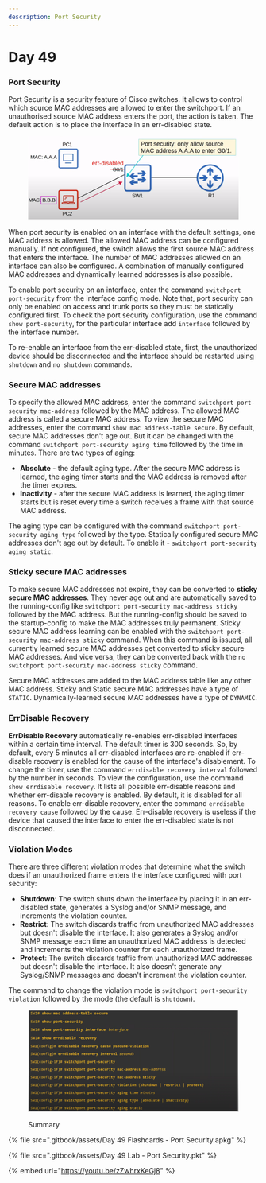 ```yaml
---
description: Port Security
---
```


# Day 49

### Port Security

Port Security is a security feature of Cisco switches. It allows to control which source MAC addresses are allowed to enter the switchport. If an unauthorised source MAC address enters the port, the action is taken. The default action is to place the interface in an err-disabled state.&#x20;

<figure><img src=".gitbook/assets/image (2) (1) (1) (1) (1) (1) (1) (1) (1).png" alt="port security demo" width="563"><figcaption></figcaption></figure>

When port security is enabled on an interface with the default settings, one MAC address is allowed. The allowed MAC address can be configured manually. If not configured, the switch allows the first source MAC address that enters the interface. The number of MAC addresses allowed on an interface can also be configured. A combination of manually configured MAC addresses and dynamically learned addresses is also possible.

To enable port security on an interface, enter the command `switchport port-security` from the interface config mode. Note that, port security can only be enabled on access and trunk ports so they must be statically configured first. To check the port security configuration, use the command `show port-security`, for the particular interface add `interface` followed by the interface number.&#x20;

To re-enable an interface from the err-disabled state, first, the unauthorized device should be disconnected and the interface should be restarted using `shutdown` and `no shutdown` commands.&#x20;

### Secure MAC addresses

To specify the allowed MAC address, enter the command `switchport port-security mac-address` followed by the MAC address. The allowed MAC address is called a secure MAC address.  To view the secure MAC addresses, enter the command `show mac address-table secure`. By default, secure MAC addresses don't age out. But it can be changed with the command `switchport port-security aging time` followed by the time in minutes. There are two types of aging:

* **Absolute** - the default aging type. After the secure MAC address is learned, the aging timer starts and the MAC address is removed after the timer expires.
* **Inactivity** - after the secure MAC address is learned, the aging timer starts but is reset every time a switch receives a frame with that source MAC address.&#x20;

The aging type can be configured with the command `switchport port-security aging type` followed by the type. Statically configured secure MAC addresses don't age out by default. To enable it - `switchport port-security aging static`.

### Sticky secure MAC addresses

To make secure MAC addresses not expire, they can be converted to **sticky secure MAC addresses**. They never age out and are automatically saved to the running-config like `switchport port-security mac-address sticky` followed by the MAC address. But the running-config should be saved to the startup-config to make the MAC addresses truly permanent. Sticky secure MAC address learning can be enabled with the `switchport port-security mac-address sticky` command. When this command is issued, all currently learned secure MAC addresses get converted to sticky secure MAC addresses. And vice versa, they can be converted back with the `no switchport port-security mac-address sticky` command.

Secure MAC addresses are added to the MAC address table like any other MAC address. Sticky and Static secure MAC addresses have a type of `STATIC`. Dynamically-learned secure MAC addresses have a type of `DYNAMIC`.

### ErrDisable Recovery

**ErrDisable Recovery** automatically re-enables err-disabled interfaces within a certain time interval. The default timer is 300 seconds. So, by default, every 5 minutes all err-disabled interfaces are re-enabled if err-disable recovery is enabled for the cause of the interface's disablement. To change the timer, use the command `errdisable recovery interval` followed by the number in seconds. To view the configuration, use the command `show errdisable recovery`. It lists all possible err-disable reasons and whether err-disable recovery is enabled. By default, it is disabled for all reasons. To enable err-disable recovery, enter the command `errdisable recovery cause` followed by the cause. Err-disable recovery is useless if the device that caused the interface to enter the err-disabled state is not disconnected.

### Violation Modes

There are three different violation modes that determine what the switch does if an unauthorized frame enters the interface configured with port security:&#x20;

* **Shutdown**: The switch shuts down the interface by placing it in an err-disabled state, generates a Syslog and/or SNMP message, and increments the violation counter.
* **Restrict**: The switch discards traffic from unauthorized MAC addresses but doesn't disable the interface. It also generates a Syslog and/or SNMP message each time an unauthorized MAC address is detected and increments the violation counter for each unauthorized frame.&#x20;
* **Protect**: The switch discards traffic from unauthorized MAC addresses but doesn't disable the interface. It also doesn't generate any Syslog/SNMP messages and doesn't increment the violation counter.

The command to change the violation mode is `switchport port-security violation` followed by the mode (the default is `shutdown`).

<figure><img src=".gitbook/assets/image (158).png" alt="summary" width="563"><figcaption><p>Summary</p></figcaption></figure>

{% file src=".gitbook/assets/Day 49 Flashcards - Port Security.apkg" %}

{% file src=".gitbook/assets/Day 49 Lab - Port Security.pkt" %}

{% embed url="https://youtu.be/zZwhrxKeGj8" %}
